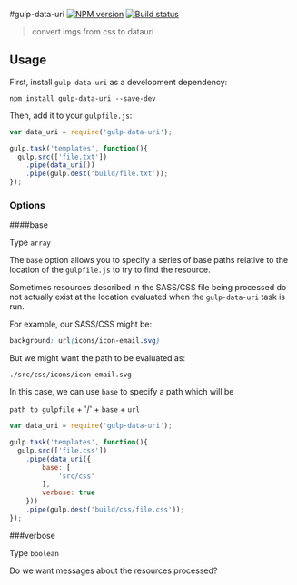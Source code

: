#gulp-data-uri [![NPM version][npm-image]][npm-url] [![Build status][travis-image]][travis-url]
> convert imgs from css to datauri

## Usage

First, install `gulp-data-uri` as a development dependency:

```shell
npm install gulp-data-uri --save-dev
```

Then, add it to your `gulpfile.js`:

```javascript
var data_uri = require('gulp-data-uri');

gulp.task('templates', function(){
  gulp.src(['file.txt'])
    .pipe(data_uri())
    .pipe(gulp.dest('build/file.txt'));
});
```

### Options

####base

Type `array`

The `base` option allows you to specify a series of base paths relative to the
location of the `gulpfile.js` to try to find the resource.

Sometimes resources described in the SASS/CSS file being processed do not actually
exist at the location evaluated when the `gulp-data-uri` task is run.

For example, our SASS/CSS might be:

```css
background: url(icons/icon-email.svg)
```

But we might want the path to be evaluated as:

```
./src/css/icons/icon-email.svg
```

In this case, we can use `base` to specify a path which will be

`path to gulpfile` + '/' + `base` + `url`

```javascript
var data_uri = require('gulp-data-uri');

gulp.task('templates', function(){
  gulp.src(['file.css'])
    .pipe(data_uri({
        base: [
            'src/css'
        ],
        verbose: true
    }))
    .pipe(gulp.dest('build/css/file.css'));
});
```

###verbose

Type `boolean`

Do we want messages about the resources processed?

[travis-url]: http://travis-ci.org/lazd/gulp-data-uri
[travis-image]: https://travis-ci.org/versoul/gulp-data-uri.png?branch=master
[npm-url]: https://npmjs.org/package/gulp-data-uri
[npm-image]: https://badge.fury.io/js/gulp-data-uri.png
